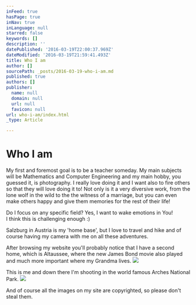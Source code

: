 ```yaml
---
inFeed: true
hasPage: true
inNav: true
inLanguage: null
starred: false
keywords: []
description: ''
datePublished: '2016-03-19T22:00:37.969Z'
dateModified: '2016-03-19T21:59:41.493Z'
title: Who I am
author: []
sourcePath: _posts/2016-03-19-who-i-am.md
published: true
authors: []
publisher:
  name: null
  domain: null
  url: null
  favicon: null
url: who-i-am/index.html
_type: Article

---
```

# Who I am

My first and foremost goal is to be a teacher someday. My main subjects will be Mathematics and Computer Engineering and my main hobby, you guessed it, is photography. I really love doing it and I want also to fire others so that they will love doing it to! Not only is it a very diversive work, from the lone wolf in the wild to the the witness of a marriage, but you can even make others happy and give them memories for the rest of their life!

Do I focus on any specific field? Yes, I want to wake emotions in You!  
I think this is challenging enough :)

Salzburg in Austria is my 'home base', but I love to travel and hike and of course having my camera with me on all these adventures.

After browsing my website you'll probably notice that I have a second home, which is Altaussee, where the new James Bond movie also played and much more important where my Grandma lives.
![](https://the-grid-user-content.s3-us-west-2.amazonaws.com/1c82b80a-2695-40e7-bf8b-53caee771610.jpg)

This is me and down there I'm shooting in the world famous Arches National Park.
![](https://the-grid-user-content.s3-us-west-2.amazonaws.com/31630c8b-365c-49b8-897a-354300b0484f.jpg)

And of course all the images on my site are copyrighted, so please don't steal them.